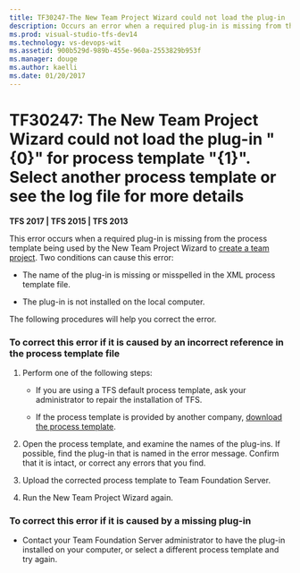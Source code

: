 ```yaml
---
title: TF30247-The New Team Project Wizard could not load the plug-in | TFS
description: Occurs an error when a required plug-in is missing from the process template being used by the New Team Project Wizard to create a team project.
ms.prod: visual-studio-tfs-dev14
ms.technology: vs-devops-wit
ms.assetid: 900b529d-989b-455e-960a-2553829b953f
ms.manager: douge
ms.author: kaelli
ms.date: 01/20/2017
---
```


# TF30247: The New Team Project Wizard could not load the plug-in &quot;{0}&quot; for process template &quot;{1}&quot;. Select another process template or see the log file for more details

**TFS 2017 | TFS 2015 | TFS 2013**

This error occurs when a required plug-in is missing from the process template being used by the New Team Project Wizard to [create a team project](../../../../accounts/create-team-project.md). Two conditions can cause this error:  
  
-   The name of the plug-in is missing or misspelled in the XML process template file.  
  
-   The plug-in is not installed on the local computer.  
  
 The following procedures will help you correct the error.  
  
### To correct this error if it is caused by an incorrect reference in the process template file  
  
1.  Perform one of the following steps:  
  
    -   If you are using a TFS default process template, ask your administrator to repair the installation of TFS.  
  
    -   If the process template is provided by another company, [download the process template](../../../work-items/guidance/manage-process-templates.md).  
  
2.  Open the process template, and examine the names of the plug-ins. If possible, find the plug-in that is named in the error message. Confirm that it is intact, or correct any errors that you find.  
  
3.  Upload the corrected process template to Team Foundation Server.  
  
4.  Run the New Team Project Wizard again.  
  
### To correct this error if it is caused by a missing plug-in  
  
-   Contact your Team Foundation Server administrator to have the plug-in installed on your computer, or select a different process template and try again.  
  
